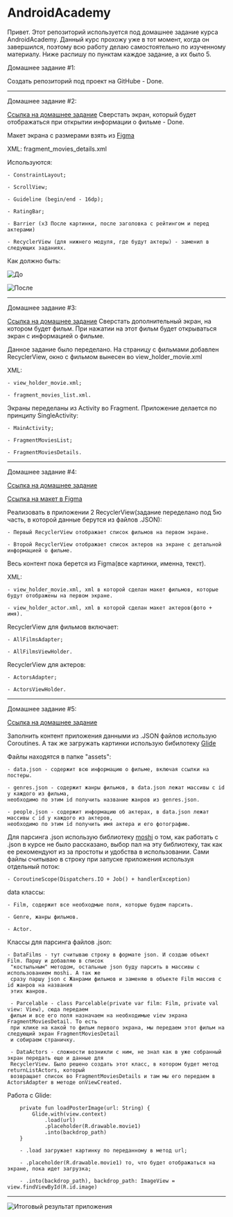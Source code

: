 # AndroidAcademy
Привет. Этот репозиторий используется под домашнее задание курса AndroidAcademy. Данный курс прохожу
уже в тот момент, когда он завершился, поэтому всю работу делаю самостоятельно по изученному материалу.
Ниже распишу по пунктам каждое задание, а их было 5.

Домашнее задание #1:

Создать репозиторий под проект на GitHube - Done.

----------------------------------------------------------------------------------------------------

Домашнее задание #2:

[Ссылка на домашнее задание](https://docs.google.com/document/d/e/2PACX-1vQ0axff0WGoR9pgNA-QnYHQFy_Vc6yzqTjPNesRIpEYY89p3OzBqd0SJVgQxHJ7isxxjL2hXWo8_8Fp/pub)
Сверстать экран, который будет отображаться при открытии информации о фильме - Done.

Макет экрана с размерами взять из [Figma](https://www.figma.com/file/p3e0HZexHmxwQaN9NcwAD9/Android-Academy?node-id=0%3A72)

XML: fragment_movies_details.xml

Используются:

    - ConstraintLayout;

    - ScrollView;

    - Guideline (begin/end - 16dp);

    - RatingBar;

    - Barrier (x3 После картинки, после заголовка с рейтингом и перед актерами)

    - RecyclerView (для нижнего модуля, где будут актеры) - заменил в следующих заданиях.

Как должно быть:

![До](https://github.com/Semyon-Ivakaev/AndroidAcademy/tree/master/readme_image/homework1.png)

![После](https://github.com/Semyon-Ivakaev/AndroidAcademy/tree/master/readme_image/homework1_done.png)

---------------------------------------------------------------------------------------------------

Домашнее задание #3:

[Ссылка на домашнее задание](https://docs.google.com/document/d/e/2PACX-1vRinJc51_6FSPPjN11LvWY8sJmL44uQzeks2wpg-OtptXXhV4I48aGWsHsuVbsHIbPdSB1xfNvQZPJ_/pub)
Сверстать дополнительный экран, на котором будет фильм. При нажатии на этот фильм будет открываться
экран с информацией о фильме.

Данное задание было переделано. На страницу с фильмами добавлен RecyclerView, окно с фильмом
вынесен во view_holder_movie.xml

XML:

    - view_holder_movie.xml;

    - fragment_movies_list.xml.

Экраны переделаны из Activity во Fragment. Приложение делается по принципу SingleActivity:

    - MainActivity;

    - FragmentMoviesList;

    - FragmentMoviesDetails.

---------------------------------------------------------------------------------------------------

Домашнее задание #4:

[Ссылка на домашнее задание](https://docs.google.com/document/d/e/2PACX-1vSTGNZY1BKh_SzzmxKy4ruyFc9nHE_DbVkY9Pj89cLsFlEQs_GKOfKAlOiutd_BNBfLQCRv3flPF6uR/pub)

[Ссылка на макет в Figma](https://www.figma.com/file/p3e0HZexHmxwQaN9NcwAD9/Android-Academy?node-id=0%3A72)

Реализовать в приложении 2 RecyclerView(задание переделано под 5ю часть, в которой данные берутся
из файлов .JSON):

    - Первый RecyclerView отображает список фильмов на первом экране.

    - Второй RecyclerView отображает список актеров на экране с детальной информацией о фильме.

Весь контент пока берется из Figma(все картинки, именна, текст).

XML:

    - view_holder_movie.xml, xml в которой сделан макет фильмов, которые будут отображены на первом экране.

    - view_holder_actor.xml, xml в которой сделан макет актеров(фото + имя).

RecyclerView для фильмов включает:

    - AllFilmsAdapter;

    - AllFilmsViewHolder.

RecyclerView для актеров:

    - ActorsAdapter;

    - ActorsViewHolder.

----------------------------------------------------------------------------------------------------

Домашнее задание #5:

[Ссылка на домашнее задание](https://docs.google.com/document/d/146nTjhH58N11yfNQLdK92gN0Hfd_P1GqNB9Bg8NH9Do/edit)

Заполнить контент приложения данными из .JSON файлов использую Coroutines. А так же загружать картинки
использую бибилотеку
[Glide](https://code.tutsplus.com/ru/tutorials/code-an-image-gallery-android-app-with-glide--cms-28207)

Файлы находятся в папке "assets":

    - data.json - содержит всю информацию о фильме, включая ссылки на постеры.

    - genres.json - содержит жанры фильмов, в data.json лежат массивы с id у каждого из фильма,
    необходимо по этим id получить название жанров из genres.json.

    - people.json - содержит информацию об актерах, в data.json лежат массивы с id у каждого из актеров,
    необходимо по этим id получить имя актера и его фотографию.

Для парсинга .json использую библиотеку
[moshi](https://github.com/square/moshi) о том, как работать с .json в курсе не было рассказано,
выбор пал на эту библиотеку, так как ее рекомендуют из за простоты и удобства в использовании.
Сами файлы считываю в строку при запуске приложения используя отдельный поток:

    - CoroutineScope(Dispatchers.IO + Job() + handlerException)

data классы:

    - Film, содержит все необходмые поля, которые будем парсить.

    - Genre, жанры фильмов.

    - Actor.

Классы для парсинга файлов .json:

    - DataFilms - тут считываю строку в формате json. И создаю объект Film. Паршу и добавляю в список
     "костыльным" методом, остальные json буду парсить в массивы с использованием moshi. А так же
     сразу паршу json с Жанрами фильмов и заменяю в объекте Film массив с id жанров на названия
     этих жанров.

     - Parcelable - class Parcelable(private var film: Film, private val view: View), сюда передаем
     фильм и все его поля назначаем на необходимые view экрана FragmentMoviesDetail. То есть
     при клике на какой то фильм первого экрана, мы передаем этот фильм на следующий экран FragmentMoviesDetail
     и собираем страничку.

     - DataActors - сложности возникли с ним, не знал как в уже собранный экран передать еще и данные для
     RecyclerView. Было решено создать этот класс, в котором будет метод returnListActors, который
     возвращает список во FragmentMoviesDetails и там мы его передаем в ActorsAdapter в методе onViewCreated.


Работа с Glide:

        private fun loadPosterImage(url: String) {
            Glide.with(view.context)
                .load(url)
                .placeholder(R.drawable.movie1)
                .into(backdrop_path)
        }

        - .load загружает картинку по переданному в метод url;

        - .placeholder(R.drawable.movie1) то, что будет отображаться на экране, пока идет загрузка;

        - .into(backdrop_path), backdrop_path: ImageView = view.findViewById(R.id.image)

----------------------------------------------------------------------------------------------------

![Итоговый результат приложения](https://github.com/Semyon-Ivakaev/AndroidAcademy/tree/master/readme_image/homework#5_done.mp4)